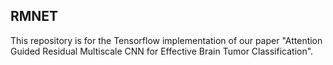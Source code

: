 ## RMNET
This repository is for the Tensorflow implementation of our paper "Attention Guided Residual Multiscale CNN for Effective Brain Tumor Classification".

